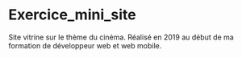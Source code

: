 # Exercice_mini_site
Site vitrine sur le thème du cinéma. Réalisé en 2019 au début de ma formation de développeur web et web mobile. 
